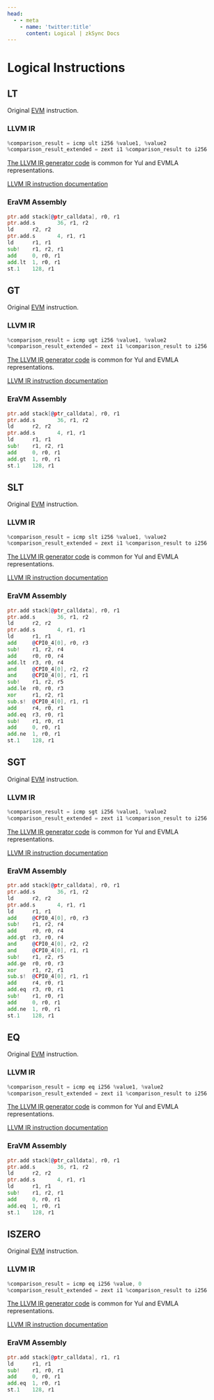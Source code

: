 ```yaml
---
head:
  - - meta
    - name: 'twitter:title'
      content: Logical | zkSync Docs
---
```


# Logical Instructions

## LT

Original [EVM](https://www.evm.codes/#10?fork=shanghai) instruction.

### LLVM IR

```c++
%comparison_result = icmp ult i256 %value1, %value2
%comparison_result_extended = zext i1 %comparison_result to i256
```

[The LLVM IR generator code](https://github.com/matter-labs/era-compiler-llvm-context/blob/main/src/eravm/evm/comparison.rs#L15)
is common for Yul and EVMLA representations.

[LLVM IR instruction documentation](https://releases.llvm.org/15.0.0/docs/LangRef.html#icmp-instruction)

### EraVM Assembly

```asm
ptr.add stack[@ptr_calldata], r0, r1
ptr.add.s       36, r1, r2
ld      r2, r2
ptr.add.s       4, r1, r1
ld      r1, r1
sub!    r1, r2, r1
add     0, r0, r1
add.lt  1, r0, r1
st.1    128, r1
```

## GT

Original [EVM](https://www.evm.codes/#11?fork=shanghai) instruction.

### LLVM IR

```c++
%comparison_result = icmp ugt i256 %value1, %value2
%comparison_result_extended = zext i1 %comparison_result to i256
```

[The LLVM IR generator code](https://github.com/matter-labs/era-compiler-llvm-context/blob/main/src/eravm/evm/comparison.rs#L15)
is common for Yul and EVMLA representations.

[LLVM IR instruction documentation](https://releases.llvm.org/15.0.0/docs/LangRef.html#icmp-instruction)

### EraVM Assembly

```asm
ptr.add stack[@ptr_calldata], r0, r1
ptr.add.s       36, r1, r2
ld      r2, r2
ptr.add.s       4, r1, r1
ld      r1, r1
sub!    r1, r2, r1
add     0, r0, r1
add.gt  1, r0, r1
st.1    128, r1
```

## SLT

Original [EVM](https://www.evm.codes/#12?fork=shanghai) instruction.

### LLVM IR

```c++
%comparison_result = icmp slt i256 %value1, %value2
%comparison_result_extended = zext i1 %comparison_result to i256
```

[The LLVM IR generator code](https://github.com/matter-labs/era-compiler-llvm-context/blob/main/src/eravm/evm/comparison.rs#L15)
is common for Yul and EVMLA representations.

[LLVM IR instruction documentation](https://releases.llvm.org/15.0.0/docs/LangRef.html#icmp-instruction)

### EraVM Assembly

```asm
ptr.add stack[@ptr_calldata], r0, r1
ptr.add.s       36, r1, r2
ld      r2, r2
ptr.add.s       4, r1, r1
ld      r1, r1
add     @CPI0_4[0], r0, r3
sub!    r1, r2, r4
add     r0, r0, r4
add.lt  r3, r0, r4
and     @CPI0_4[0], r2, r2
and     @CPI0_4[0], r1, r1
sub!    r1, r2, r5
add.le  r0, r0, r3
xor     r1, r2, r1
sub.s!  @CPI0_4[0], r1, r1
add     r4, r0, r1
add.eq  r3, r0, r1
sub!    r1, r0, r1
add     0, r0, r1
add.ne  1, r0, r1
st.1    128, r1
```

## SGT

Original [EVM](https://www.evm.codes/#13?fork=shanghai) instruction.

### LLVM IR

```c++
%comparison_result = icmp sgt i256 %value1, %value2
%comparison_result_extended = zext i1 %comparison_result to i256
```

[The LLVM IR generator code](https://github.com/matter-labs/era-compiler-llvm-context/blob/main/src/eravm/evm/comparison.rs#L15)
is common for Yul and EVMLA representations.

[LLVM IR instruction documentation](https://releases.llvm.org/15.0.0/docs/LangRef.html#icmp-instruction)

### EraVM Assembly

```asm
ptr.add stack[@ptr_calldata], r0, r1
ptr.add.s       36, r1, r2
ld      r2, r2
ptr.add.s       4, r1, r1
ld      r1, r1
add     @CPI0_4[0], r0, r3
sub!    r1, r2, r4
add     r0, r0, r4
add.gt  r3, r0, r4
and     @CPI0_4[0], r2, r2
and     @CPI0_4[0], r1, r1
sub!    r1, r2, r5
add.ge  r0, r0, r3
xor     r1, r2, r1
sub.s!  @CPI0_4[0], r1, r1
add     r4, r0, r1
add.eq  r3, r0, r1
sub!    r1, r0, r1
add     0, r0, r1
add.ne  1, r0, r1
st.1    128, r1
```

## EQ

Original [EVM](https://www.evm.codes/#14?fork=shanghai) instruction.

### LLVM IR

```c++
%comparison_result = icmp eq i256 %value1, %value2
%comparison_result_extended = zext i1 %comparison_result to i256
```

[The LLVM IR generator code](https://github.com/matter-labs/era-compiler-llvm-context/blob/main/src/eravm/evm/comparison.rs#L15)
is common for Yul and EVMLA representations.

[LLVM IR instruction documentation](https://releases.llvm.org/15.0.0/docs/LangRef.html#icmp-instruction)

### EraVM Assembly

```asm
ptr.add stack[@ptr_calldata], r0, r1
ptr.add.s       36, r1, r2
ld      r2, r2
ptr.add.s       4, r1, r1
ld      r1, r1
sub!    r1, r2, r1
add     0, r0, r1
add.eq  1, r0, r1
st.1    128, r1
```

## ISZERO

Original [EVM](https://www.evm.codes/#15?fork=shanghai) instruction.

### LLVM IR

```c++
%comparison_result = icmp eq i256 %value, 0
%comparison_result_extended = zext i1 %comparison_result to i256
```

[The LLVM IR generator code](https://github.com/matter-labs/era-compiler-llvm-context/blob/main/src/eravm/evm/comparison.rs#L15)
is common for Yul and EVMLA representations.

[LLVM IR instruction documentation](https://releases.llvm.org/15.0.0/docs/LangRef.html#icmp-instruction)

### EraVM Assembly

```asm
ptr.add stack[@ptr_calldata], r1, r1
ld      r1, r1
sub!    r1, r0, r1
add     0, r0, r1
add.eq  1, r0, r1
st.1    128, r1
```
